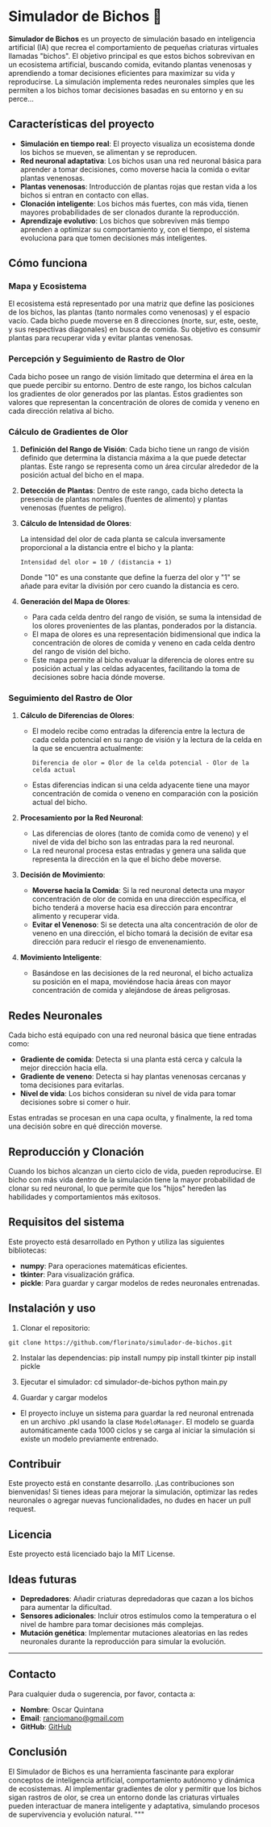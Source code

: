 # Simulador de Bichos 🐛

**Simulador de Bichos** es un proyecto de simulación basado en inteligencia artificial (IA) que recrea el comportamiento de pequeñas criaturas virtuales llamadas "bichos". El objetivo principal es que estos bichos sobrevivan en un ecosistema artificial, buscando comida, evitando plantas venenosas y aprendiendo a tomar decisiones eficientes para maximizar su vida y reproducirse. La simulación implementa redes neuronales simples que les permiten a los bichos tomar decisiones basadas en su entorno y en su perce...

## Características del proyecto
- **Simulación en tiempo real**: El proyecto visualiza un ecosistema donde los bichos se mueven, se alimentan y se reproducen.
- **Red neuronal adaptativa**: Los bichos usan una red neuronal básica para aprender a tomar decisiones, como moverse hacia la comida o evitar plantas venenosas.
- **Plantas venenosas**: Introducción de plantas rojas que restan vida a los bichos si entran en contacto con ellas.
- **Clonación inteligente**: Los bichos más fuertes, con más vida, tienen mayores probabilidades de ser clonados durante la reproducción.
- **Aprendizaje evolutivo**: Los bichos que sobreviven más tiempo aprenden a optimizar su comportamiento y, con el tiempo, el sistema evoluciona para que tomen decisiones más inteligentes.

## Cómo funciona
### Mapa y Ecosistema
El ecosistema está representado por una matriz que define las posiciones de los bichos, las plantas (tanto normales como venenosas) y el espacio vacío. Cada bicho puede moverse en 8 direcciones (norte, sur, este, oeste, y sus respectivas diagonales) en busca de comida. Su objetivo es consumir plantas para recuperar vida y evitar plantas venenosas.

### Percepción y Seguimiento de Rastro de Olor
Cada bicho posee un rango de visión limitado que determina el área en la que puede percibir su entorno. Dentro de este rango, los bichos calculan los gradientes de olor generados por las plantas. Estos gradientes son valores que representan la concentración de olores de comida y veneno en cada dirección relativa al bicho.

### Cálculo de Gradientes de Olor
1. **Definición del Rango de Visión**: Cada bicho tiene un rango de visión definido que determina la distancia máxima a la que puede detectar plantas. Este rango se representa como un área circular alrededor de la posición actual del bicho en el mapa.
2. **Detección de Plantas**: Dentro de este rango, cada bicho detecta la presencia de plantas normales (fuentes de alimento) y plantas venenosas (fuentes de peligro).
3. **Cálculo de Intensidad de Olores**:

   La intensidad del olor de cada planta se calcula inversamente proporcional a la distancia entre el bicho y la planta:

   `Intensidad del olor = 10 / (distancia + 1)`

   Donde "10" es una constante que define la fuerza del olor y "1" se añade para evitar la división por cero cuando la distancia es cero.

4. **Generación del Mapa de Olores**:
   - Para cada celda dentro del rango de visión, se suma la intensidad de los olores provenientes de las plantas, ponderados por la distancia.
   - El mapa de olores es una representación bidimensional que indica la concentración de olores de comida y veneno en cada celda dentro del rango de visión del bicho.
   - Este mapa permite al bicho evaluar la diferencia de olores entre su posición actual y las celdas adyacentes, facilitando la toma de decisiones sobre hacia dónde moverse.

### Seguimiento del Rastro de Olor
1. **Cálculo de Diferencias de Olores**:
   - El modelo recibe como entradas la diferencia entre la lectura de cada celda potencial en su rango de visión y la lectura de la celda en la que se encuentra actualmente:

     `Diferencia de olor = Olor de la celda potencial - Olor de la celda actual`

   - Estas diferencias indican si una celda adyacente tiene una mayor concentración de comida o veneno en comparación con la posición actual del bicho.

2. **Procesamiento por la Red Neuronal**:
   - Las diferencias de olores (tanto de comida como de veneno) y el nivel de vida del bicho son las entradas para la red neuronal.
   - La red neuronal procesa estas entradas y genera una salida que representa la dirección en la que el bicho debe moverse.

3. **Decisión de Movimiento**:
   - **Moverse hacia la Comida**: Si la red neuronal detecta una mayor concentración de olor de comida en una dirección específica, el bicho tenderá a moverse hacia esa dirección para encontrar alimento y recuperar vida.
   - **Evitar el Venenoso**: Si se detecta una alta concentración de olor de veneno en una dirección, el bicho tomará la decisión de evitar esa dirección para reducir el riesgo de envenenamiento.

4. **Movimiento Inteligente**:
   - Basándose en las decisiones de la red neuronal, el bicho actualiza su posición en el mapa, moviéndose hacia áreas con mayor concentración de comida y alejándose de áreas peligrosas.

## Redes Neuronales
Cada bicho está equipado con una red neuronal básica que tiene entradas como:

- **Gradiente de comida**: Detecta si una planta está cerca y calcula la mejor dirección hacia ella.
- **Gradiente de veneno**: Detecta si hay plantas venenosas cercanas y toma decisiones para evitarlas.
- **Nivel de vida**: Los bichos consideran su nivel de vida para tomar decisiones sobre si comer o huir.

Estas entradas se procesan en una capa oculta, y finalmente, la red toma una decisión sobre en qué dirección moverse.

## Reproducción y Clonación
Cuando los bichos alcanzan un cierto ciclo de vida, pueden reproducirse. El bicho con más vida dentro de la simulación tiene la mayor probabilidad de clonar su red neuronal, lo que permite que los "hijos" hereden las habilidades y comportamientos más exitosos.

## Requisitos del sistema
Este proyecto está desarrollado en Python y utiliza las siguientes bibliotecas:

- **numpy**: Para operaciones matemáticas eficientes.
- **tkinter**: Para visualización gráfica.
- **pickle**: Para guardar y cargar modelos de redes neuronales entrenadas.

## Instalación y uso
1. Clonar el repositorio:

`git clone https://github.com/florinato/simulador-de-bichos.git`

2. Instalar las dependencias:
pip install numpy
pip install tkinter
pip install pickle

3. Ejecutar el simulador:
cd simulador-de-bichos
python main.py


4. Guardar y cargar modelos
- El proyecto incluye un sistema para guardar la red neuronal entrenada en un archivo .pkl usando la clase `ModeloManager`. El modelo se guarda automáticamente cada 1000 ciclos y se carga al iniciar la simulación si existe un modelo previamente entrenado.

## Contribuir
Este proyecto está en constante desarrollo. ¡Las contribuciones son bienvenidas! Si tienes ideas para mejorar la simulación, optimizar las redes neuronales o agregar nuevas funcionalidades, no dudes en hacer un pull request.

## Licencia
Este proyecto está licenciado bajo la MIT License.

## Ideas futuras
- **Depredadores**: Añadir criaturas depredadoras que cazan a los bichos para aumentar la dificultad.
- **Sensores adicionales**: Incluir otros estímulos como la temperatura o el nivel de hambre para tomar decisiones más complejas.
- **Mutación genética**: Implementar mutaciones aleatorias en las redes neuronales durante la reproducción para simular la evolución.

---

## Contacto
Para cualquier duda o sugerencia, por favor, contacta a:

- **Nombre**: Oscar Quintana
- **Email**: ranciomano@gmail.com
- **GitHub**: [GitHub](https://github.com/florinato)

## Conclusión
El Simulador de Bichos es una herramienta fascinante para explorar conceptos de inteligencia artificial, comportamiento autónomo y dinámica de ecosistemas. Al implementar gradientes de olor y permitir que los bichos sigan rastros de olor, se crea un entorno donde las criaturas virtuales pueden interactuar de manera inteligente y adaptativa, simulando procesos de supervivencia y evolución natural.
"""
